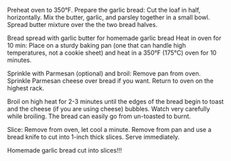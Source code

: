 Preheat oven to 350°F.
Prepare the garlic bread:
Cut the loaf in half, horizontally. Mix the butter, garlic, and parsley together in a small bowl. Spread butter mixture over the the two bread halves.

Bread spread with garlic butter for homemade garlic bread
Heat in oven for 10 min:
Place on a sturdy baking pan (one that can handle high temperatures, not a cookie sheet) and heat in a 350°F (175°C) oven for 10 minutes.

Sprinkle with Parmesan (optional) and broil:
Remove pan from oven. Sprinkle Parmesan cheese over bread if you want. Return to oven on the highest rack.

Broil on high heat for 2-3 minutes until the edges of the bread begin to toast and the cheese (if you are using cheese) bubbles. Watch very carefully while broiling. The bread can easily go from un-toasted to burnt.

Slice:
Remove from oven, let cool a minute. Remove from pan and use a bread knife to cut into 1-inch thick slices. Serve immediately.

Homemade garlic bread cut into slices!!!
